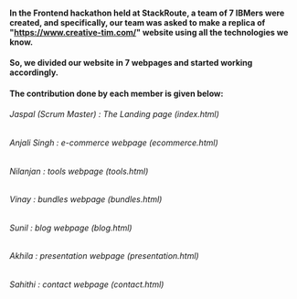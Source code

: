 #### In the Frontend hackathon held at StackRoute, a team of 7 IBMers were created, and specifically, our team was asked to make a replica of "https://www.creative-tim.com/" website using all the technologies we know.
#### So, we divided our website in 7 webpages and started working accordingly.
#### The contribution done by each member is given below:
###### Jaspal (Scrum Master) : The Landing page (index.html)
###### Anjali Singh : e-commerce webpage (ecommerce.html)
###### Nilanjan : tools webpage (tools.html)
###### Vinay : bundles webpage (bundles.html)
###### Sunil : blog webpage (blog.html)
###### Akhila : presentation webpage (presentation.html)
###### Sahithi : contact webpage (contact.html)
